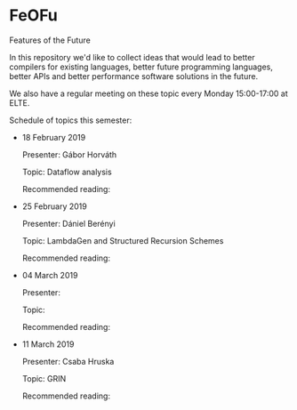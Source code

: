 # FeOFu
Features of the Future

In this repository we'd like to collect ideas that would lead to better compilers for existing languages, better future programming languages, better APIs and better performance software solutions in the future.

We also have a regular meeting on these topic every Monday 15:00-17:00 at ELTE.

Schedule of topics this semester:


* 18 February 2019

  Presenter: Gábor Horváth

  Topic: Dataflow analysis

  Recommended reading:



* 25 February 2019

  Presenter: Dániel Berényi

  Topic: LambdaGen and Structured Recursion Schemes

  Recommended reading:



* 04 March 2019

  Presenter:

  Topic:

  Recommended reading:



* 11 March 2019

  Presenter: Csaba Hruska

  Topic: GRIN

  Recommended reading:



